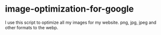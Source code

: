 # image-optimization-for-google
I use this script to optimize all my images for my website. png, jpg, jpeg and other formats to the webp.
